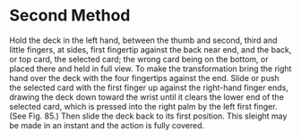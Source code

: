 # Second Method

Hold the deck in the left hand, between the thumb and second, third and little fingers, at sides, first fingertip against the back near end, and the back, or top card, the selected card; the wrong card being on the bottom, or placed there and held in full view. To make the transformation bring the right hand over the deck with the four fingertips against the end. Slide or push the selected card with the first finger up against the right-hand finger ends, drawing the deck down toward the wrist until it clears the lower end of the selected card, which is pressed into the right palm by the left first finger. (See Fig. 85.) Then slide the deck back to its first position. This sleight may be made in an instant and the action is fully covered.

